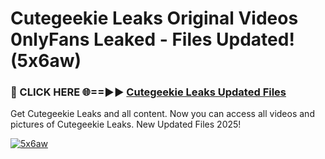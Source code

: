 # Cutegeekie Leaks Original Videos 0nlyFans Leaked - Files Updated! (5x6aw)

<h3>🔴 CLICK HERE 🌐==►► <a href="https://tinyurl.com/x26r9saj" rel="nofollow">Cutegeekie Leaks Updated Files</a></h3>

Get Cutegeekie Leaks and all content. Now you can access all videos and pictures of Cutegeekie Leaks. New Updated Files 2025!

[![5x6aw](https://i.imgur.com/LkgZPqh.gif)](https://tinyurl.com/x26r9saj)
